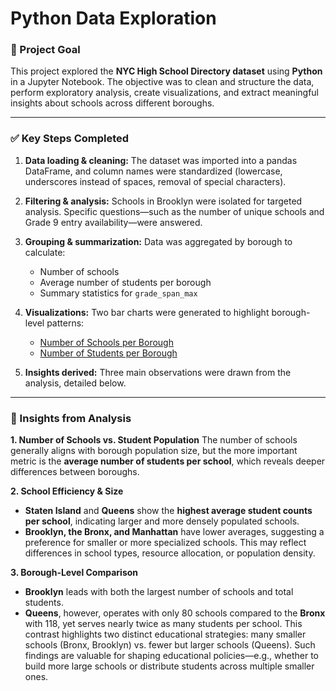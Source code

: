 # Python Data Exploration

### 🎯 Project Goal

This project explored the **NYC High School Directory dataset** using **Python** in a Jupyter Notebook. The objective was to clean and structure the data, perform exploratory analysis, create visualizations, and extract meaningful insights about schools across different boroughs.

---

### ✅ Key Steps Completed

1. **Data loading & cleaning:**
   The dataset was imported into a pandas DataFrame, and column names were standardized (lowercase, underscores instead of spaces, removal of special characters).

2. **Filtering & analysis:**
   Schools in Brooklyn were isolated for targeted analysis. Specific questions—such as the number of unique schools and Grade 9 entry availability—were answered.

3. **Grouping & summarization:**
   Data was aggregated by borough to calculate:

   * Number of schools
   * Average number of students per borough
   * Summary statistics for `grade_span_max`

4. **Visualizations:**
   Two bar charts were generated to highlight borough-level patterns:

   * [Number of Schools per Borough](school_directory_exploration/Number_of_Schools_per_Borough.png)
   * [Number of Students per Borough](school_directory_exploration/Number_of_Students_per_Borough.png)

5. **Insights derived:**
   Three main observations were drawn from the analysis, detailed below.

---

### 🧠 Insights from Analysis

**1. Number of Schools vs. Student Population**
The number of schools generally aligns with borough population size, but the more important metric is the **average number of students per school**, which reveals deeper differences between boroughs.

**2. School Efficiency & Size**

* **Staten Island** and **Queens** show the **highest average student counts per school**, indicating larger and more densely populated schools.
* **Brooklyn, the Bronx, and Manhattan** have lower averages, suggesting a preference for smaller or more specialized schools.
  This may reflect differences in school types, resource allocation, or population density.

**3. Borough-Level Comparison**

* **Brooklyn** leads with both the largest number of schools and total students.
* **Queens**, however, operates with only 80 schools compared to the **Bronx** with 118, yet serves nearly twice as many students per school.
  This contrast highlights two distinct educational strategies: many smaller schools (Bronx, Brooklyn) vs. fewer but larger schools (Queens). Such findings are valuable for shaping educational policies—e.g., whether to build more large schools or distribute students across multiple smaller ones.

